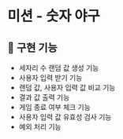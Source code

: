 # 미션 - 숫자 야구

## 🚀 구현 기능
- 세자리 수 랜덤 값 생성 기능
- 사용자 입력 받기 기능
- 랜덤 값, 사용자 입력 값 비교 기능
- 결과 값 출력 기능
- 게임 종료 여부 체크 기능
- 사용자 입력 값 유효성 검사 기능
- 예외 처리 기능